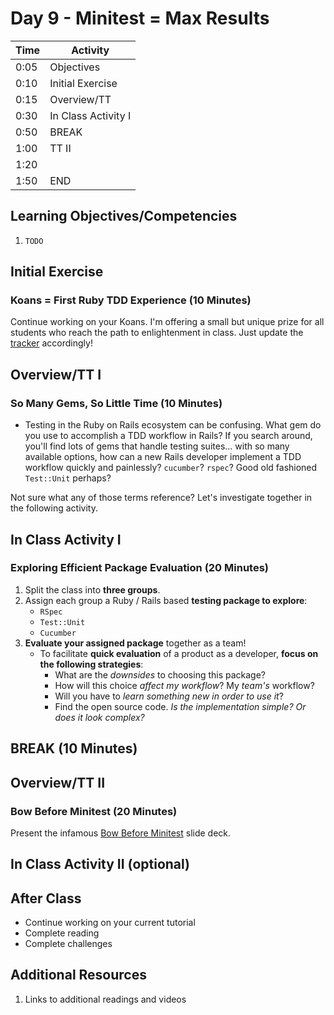 # Day 9 - Minitest = Max Results

| Time | Activity            |
| ---- | ------------------- |
| 0:05 | Objectives          |
| 0:10 | Initial Exercise    |
| 0:15 | Overview/TT         |
| 0:30 | In Class Activity I |
| 0:50 | BREAK               |
| 1:00 | TT II               |
| 1:20 |                     |
| 1:50 | END                 |


## Learning Objectives/Competencies

1. `TODO`

## Initial Exercise

### Koans = First Ruby TDD Experience (10 Minutes)

Continue working on your Koans. I'm offering a small but unique prize for all students who reach the path to enlightenment in class. Just update the [tracker](https://make.sc/trackbew1.3) accordingly!

## Overview/TT I

### So Many Gems, So Little Time (10 Minutes)

- Testing in the Ruby on Rails ecosystem can be confusing. What gem do you use to accomplish a TDD workflow in Rails? If you search around, you'll find lots of gems that handle testing suites... with so many available options, how can a new Rails developer implement a TDD workflow quickly and painlessly? `cucumber`? `rspec`? Good old fashioned `Test::Unit` perhaps?

Not sure what any of those terms reference? Let's investigate together in the following activity.

## In Class Activity I

### Exploring Efficient Package Evaluation (20 Minutes)

1. Split the class into **three groups**.
1. Assign each group a Ruby / Rails based **testing package to explore**:
    - `RSpec`
    - `Test::Unit`
    - `Cucumber`
1. **Evaluate your assigned package** together as a team!
    - To facilitate **quick evaluation** of a product as a developer, **focus on the following strategies**:
        - What are the _downsides_ to choosing this package?
        - How will this choice _affect my workflow_? My _team's_ workflow?
        - Will you have to _learn something new in order to use it_?
        - Find the open source code. _Is the implementation simple? Or does it look complex?_

## BREAK (10 Minutes)

## Overview/TT II

### Bow Before Minitest (20 Minutes)

Present the infamous [Bow Before Minitest](bow_before_minitest.pdf) slide deck.

## In Class Activity II (optional)

## After Class

- Continue working on your current tutorial
- Complete reading
- Complete challenges

## Additional Resources

1. Links to additional readings and videos
